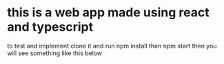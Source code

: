 # this is a web app made using react and typescript

to test and implement clone it and run npm install then npm start then you will see something like this below
